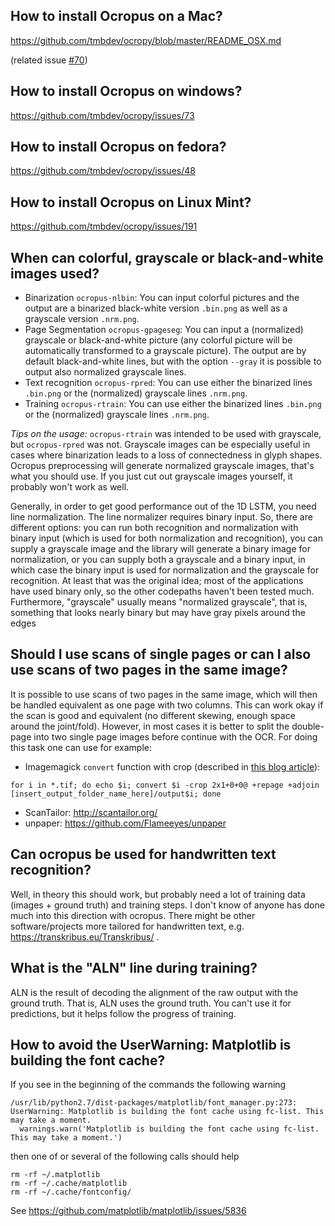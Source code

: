 ## How to install Ocropus on a Mac?

https://github.com/tmbdev/ocropy/blob/master/README_OSX.md

(related issue [#70](https://github.com/tmbdev/ocropy/issues/70))

## How to install Ocropus on windows?

https://github.com/tmbdev/ocropy/issues/73

## How to install Ocropus on fedora?

https://github.com/tmbdev/ocropy/issues/48

## How to install Ocropus on Linux Mint?

https://github.com/tmbdev/ocropy/issues/191

## When can colorful, grayscale or black-and-white images used?

 * Binarization `ocropus-nlbin`: You can input colorful pictures and the output are a binarized black-white version `.bin.png` as well as a grayscale version `.nrm.png`.
 * Page Segmentation `ocropus-gpageseg`: You can input a (normalized) grayscale or black-and-white picture (any colorful picture will be automatically transformed to a grayscale picture). The output are by default black-and-white lines, but with the option `--gray` it is possible to output also normalized grayscale lines.
 * Text recognition `ocropus-rpred`: You can use either the binarized lines `.bin.png` or the (normalized) grayscale lines `.nrm.png`. 
 * Training `ocropus-rtrain`: You can use either the binarized lines `.bin.png` or the (normalized) grayscale lines `.nrm.png`.

_Tips on the usage:_ `ocropus-rtrain` was intended to be used with grayscale, but `ocropus-rpred` was not. Grayscale images can be especially useful in cases where binarization leads to a loss of connectedness in glyph shapes. Ocropus preprocessing will generate normalized grayscale images, that's what you should use. If you just cut out grayscale images yourself, it probably won't work as well.

Generally, in order to get good performance out of the 1D LSTM, you need line normalization. The line normalizer requires binary input. So, there are different options: you can run both recognition and normalization with binary input (which is used for both normalization and recognition), you can supply a grayscale image and the library will generate a binary image for normalization, or you can supply both a grayscale and a binary input, in which case the binary input is used for normalization and the grayscale for recognition. At least that was the original idea; most of the applications have used binary only, so the other codepaths haven't been tested much. Furthermore, "grayscale" usually means "normalized grayscale", that is, something that looks nearly binary but may have gray pixels around the edges

## Should I use scans of single pages or can I also use scans of two pages in the same image?

It is possible to use scans of two pages in the same image, which will then be handled equivalent as one page with two columns. This can work okay if the scan is good and equivalent (no different skewing, enough space around the joint/fold). However, in most cases it is better to split the double-page into two single page images before continue with the OCR. For doing this task one can use for example:
* Imagemagick `convert` function with crop (described in [this blog article](http://hdw.artsci.wustl.edu/articles/154)):
```
for i in *.tif; do echo $i; convert $i -crop 2x1+0+0@ +repage +adjoin [insert_output_folder_name_here]/output$i; done
```
* ScanTailor: http://scantailor.org/
* unpaper: https://github.com/Flameeyes/unpaper


## Can ocropus be used for handwritten text recognition?

Well, in theory this should work, but probably need a lot of training data (images + ground truth) and training steps. I don't know of anyone has done much into this direction with ocropus. There might be other software/projects more tailored for handwritten text, e.g. https://transkribus.eu/Transkribus/ .


## What is the "ALN" line during training?

ALN is the result of decoding the alignment of the raw output with the ground truth. That is, ALN uses the ground truth. You can't use it for predictions, but it helps follow the progress of training.

## How to avoid the UserWarning: Matplotlib is building the font cache?

If you see in the beginning of the commands the following warning
```
/usr/lib/python2.7/dist-packages/matplotlib/font_manager.py:273: UserWarning: Matplotlib is building the font cache using fc-list. This may take a moment.
  warnings.warn('Matplotlib is building the font cache using fc-list. This may take a moment.')
```
then one of or several of the following calls should help
```
rm -rf ~/.matplotlib
rm -rf ~/.cache/matplotlib
rm -rf ~/.cache/fontconfig/
```

See https://github.com/matplotlib/matplotlib/issues/5836